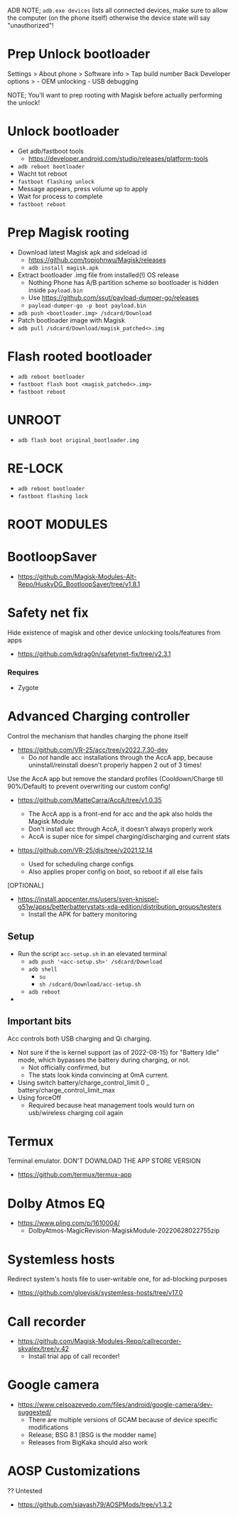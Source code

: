 ADB NOTE; `adb.exe devices` lists all connected devices, make sure to allow the computer (on the phone itself) otherwise the device state will say "unauthorized"!

# Prep Unlock bootloader

Settings > About phone > Software info > Tap build number
Back
Developer options >
    - OEM unlocking
    - USB debugging

NOTE; You'll want to prep rooting with Magisk before actually performing the unlock!

# Unlock bootloader

- Get adb/fastboot tools
    - https://developer.android.com/studio/releases/platform-tools
- `adb reboot bootloader`
- Wacht tot reboot
- `fastboot flashing unlock`
- Message appears, press volume up to apply
- Wait for process to complete
- `fastboot reboot`

# Prep Magisk rooting

- Download latest Magisk apk and sideload id
    - https://github.com/topjohnwu/Magisk/releases
    - `adb install magisk.apk`
- Extract bootloader .img file from installed(!) OS release
    - Nothing Phone has A/B partition scheme so bootloader is hidden inside `payload.bin`
    - Use https://github.com/ssut/payload-dumper-go/releases
    - `payload-dumper-go -p boot payload.bin`
- `adb push <bootloader.img> /sdcard/Download`
- Patch bootloader image with Magisk
- `adb pull /sdcard/Download/magisk_patched<>.img`

# Flash rooted bootloader

- `adb reboot bootloader`
- `fastboot flash boot <magisk_patched<>.img>`
- `fastboot reboot`

# UNROOT

- `adb flash boot original_bootloader.img`

# RE-LOCK

- `adb reboot bootloader`
- `fastboot flashing lock`

# ROOT MODULES

# BootloopSaver

- https://github.com/Magisk-Modules-Alt-Repo/HuskyDG_BootloopSaver/tree/v1.8.1

# Safety net fix

Hide existence of magisk and other device unlocking tools/features from apps

- https://github.com/kdrag0n/safetynet-fix/tree/v2.3.1

### Requires
- Zygote

# Advanced Charging controller

Control the mechanism that handles charging the phone itself

- https://github.com/VR-25/acc/tree/v2022.7.30-dev
    - Do _not_ handle acc installations through the AccA app, because uninstall/reinstall doesn't properly happen 2 out of 3 times!

Use the AccA app but remove the standard profiles (Cooldown/Charge till 90%/Default) to prevent overwriting our custom config!
- https://github.com/MatteCarra/AccA/tree/v1.0.35
    - The AccA app is a front-end for acc and the apk also holds the Magisk Module
    - Don't install acc through AccA, it doesn't always properly work
    - AccA is super nice for simpel charging/discharging and current stats

- https://github.com/VR-25/djs/tree/v2021.12.14
    - Used for scheduling charge configs
    - Also applies proper config on boot, so reboot if all else fails

[OPTIONAL]
- https://install.appcenter.ms/users/sven-knispel-g51w/apps/betterbatterystats-xda-edition/distribution_groups/testers
    - Install the APK for battery monitoring

## Setup

- Run the script `acc-setup.sh` in an elevated terminal
    - `adb push '<acc-setup.sh>' /sdcard/Download`
    - `adb shell`
        - `su`
        - `sh /sdcard/Download/acc-setup.sh`
    - `adb reboot`
- 

## Important bits

Acc controls both USB charging and Qi charging.

- Not sure if the is kernel support (as of 2022-08-15) for "Battery Idle" mode, which bypasses the battery during charging, or not.
    - Not officially confirmed, but
    - The stats look kinda convincing at 0mA current.
- Using switch battery/charge_control_limit 0 _ battery/charge_control_limit_max
- Using forceOff
    - Required because heat management tools would turn on usb/wireless charging coil again

# Termux

Terminal emulator. DON'T DOWNLOAD THE APP STORE VERSION

- https://github.com/termux/termux-app

# Dolby Atmos EQ

- https://www.pling.com/p/1610004/
    - DolbyAtmos-MagicRevision-MagiskModule-20220628022755zip

# Systemless hosts

Redirect system's hosts file to user-writable one, for ad-blocking purposes

- https://github.com/gloeyisk/systemless-hosts/tree/v17.0

# Call recorder

- https://github.com/Magisk-Modules-Repo/callrecorder-skvalex/tree/v.42
    - Install trial app of call recorder!

# Google camera

- https://www.celsoazevedo.com/files/android/google-camera/dev-suggested/
    - There are multiple versions of GCAM because of device specific modifications
    - Release; BSG 8.1 [BSG is the modder name]
    - Releases from BigKaka should also work

# AOSP Customizations

?? Untested
- https://github.com/siavash79/AOSPMods/tree/v1.3.2